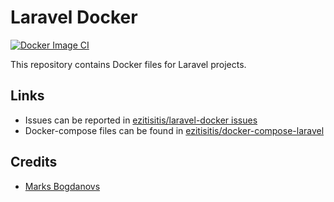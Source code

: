 # Laravel Docker

[![Docker Image CI](https://github.com/ezitisitis/laravel-docker/actions/workflows/docker-image-ci.yml/badge.svg)](https://github.com/ezitisitis/laravel-docker/actions/workflows/docker-image-ci.yml)

This repository contains Docker files for Laravel projects.

## Links

* Issues can be reported in [ezitisitis/laravel-docker issues](github_docker_laravel_issues)
* Docker-compose files can be found in [ezitisitis/docker-compose-laravel](github_docker_compose_repository)

[github_docker_laravel_issues]: https://github.com/ezitisitis/laravel-docker/issues
[github_docker_compose_repository]: https://github.com/ezitisitis/docker-compose-laravel

## Credits

- [Marks Bogdanovs](https://www.ezitisitis.com)
